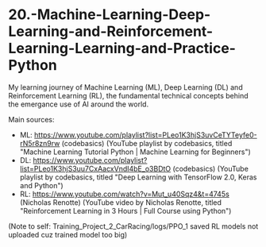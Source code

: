 # 20.-Machine-Learning-Deep-Learning-and-Reinforcement-Learning-Learning-and-Practice-Python
My learning journey of Machine Learning (ML), Deep Learning (DL) and Reinforcement Learning (RL), the fundamental technical concepts behind the emergance use of AI around the world.

Main sources:
- ML: https://www.youtube.com/playlist?list=PLeo1K3hjS3uvCeTYTeyfe0-rN5r8zn9rw (codebasics) (YouTube playlist by codebasics, titled "Machine Learning Tutorial Python | Machine Learning for Beginners")
- DL: https://www.youtube.com/playlist?list=PLeo1K3hjS3uu7CxAacxVndI4bE_o3BDtO (codebasics) (YouTube playlist by codebasics, titled "Deep Learning with TensorFlow 2.0, Keras and Python")
- RL: https://www.youtube.com/watch?v=Mut_u40Sqz4&t=4745s (Nicholas Renotte) (YouTube video by Nicholas Renotte, titled "Reinforcement Learning in 3 Hours | Full Course using Python")

(Note to self: Training_Project_2_CarRacing/logs/PPO_1 saved RL models not uploaded cuz trained model too big)
